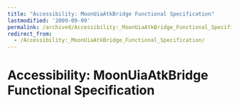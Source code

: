 ```yaml
---
title: "Accessibility: MoonUiaAtkBridge Functional Specification"
lastmodified: '2009-09-09'
permalink: /archived/Accessibility:_MoonUiaAtkBridge_Functional_Specification/
redirect_from:
  - /Accessibility:_MoonUiaAtkBridge_Functional_Specification/
---
```


Accessibility: MoonUiaAtkBridge Functional Specification
========================================================



